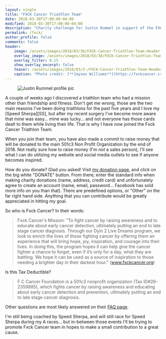 ```yaml
---
layout: single
title: "FXCK Cancer Triathlon Team"
date: 2018-03-30T17:00:00-04:00
modified: 2018-03-30T17:00:00-04:00
description: "Charity challenge for Justin Rummel in support of the FXCK Cancer Triathlon Team!"
permalink: /fxck/
author_profile: false
comments: false
header:
    image: /assets/images/2018/03/30/FXCK-Cancer-Triathlon-Team-Header.jpg            # Twitter (use 'overlay_image')
    overlay_image: /assets/images/2018/03/30/FXCK-Cancer-Triathlon-Team-Header.jpg    # Article header at 2048x768
    overlay_filter: 0.15
    show_overlay_excerpt: false
    teaser: /assets/images/2018/03/3-/FXCK-Cancer-Triathlon-Team-Header-Twitter.jpg   # Shrink image to 575x216
    caption: "Photo credit: [**Jayson Williams**](https://fxckcancer.crowdchange.co/790/page/4372)"
---
```

<figure class="align-right"><img src="{{ site.url }}/assets/images/2018/03/30/scar-256.jpg" alt="Justin Rummel profile pic" /></figure>A couple of weeks ago I discovered a triathlon team who had a mission other than friendship and fitness.  Don't get me wrong, those are the two main reasons I've been doing triathlons for the past five years and I love my [Speed Sherpa][SS], but after my recent surgery I've become more aware that mine was easy... mine was lucky... and not everyone has those cards dealt to them while living their life.  That is why I have now joined the Fxck Cancer Triathlon Team.

When you join their team, you have also made a commit to raise money that will be donated to the main 501c3 Non Profit Organization by the end of 2018.  Not really sure how to raise money (I'm *not* a sales person), I'll see what I can do utilizing my website and social media outlets to see if anyone becomes inspired.

How do you donate?  Glad you asked! Visit [my donation page][donate], and click on the big white "DONATE" button.  From there; enter the standard info when making charity donations (name, address, credit card) and unfortunately agree to create an account (name, email, password... Facebook has sold more info on you than that).  There are predefined options, or "Other" on the far right hand side.  Anything that you can contribute would be greatly appreciated in hitting my goal.

So who is Fxck Cancer? In their words: 

> Fxck Cancer's Mission: "To fight cancer by raising awareness and to educate about early cancer detection, ultimately putting an end to late stage cancer diagnosis. Through our Dyin 2 Live Dreams program, we look to enrich the lives of those fighting cancer by offering them an experience that will bring hope, joy, inspiration, and courage into their lives. In doing this, the program hopes it can help give the cancer fighter a chance to forget, even if it’s only for a day, what they are battling. We hope it can be used as a source of inspiration to those needing a brighter day in their darkest hour." (www.fxckcancer.org)

Is this Tax Deductible?

> F C Cancer Foundation is a 501c3 nonprofit organization (Tax ID#26-2359885), which fights cancer by raising awareness and educating about early cancer detection and prevention, ultimately putting an end to late stage cancer diagnosis.

Other questions are most likely answered on their [FAQ page][faq].

I'm still being coached by Speed Sherpa, and will still race for Speed Sherpa during my A races... but in-between those events I'll be trying to promote Fxck Cancer team in hopes to make a small contribution to a great cause.

[SS]: http://www.speedsherpa.com
[donate]: https://bit.rummel.co/fxckcancer
[faq]: https://fxckcancer.crowdchange.co/faq